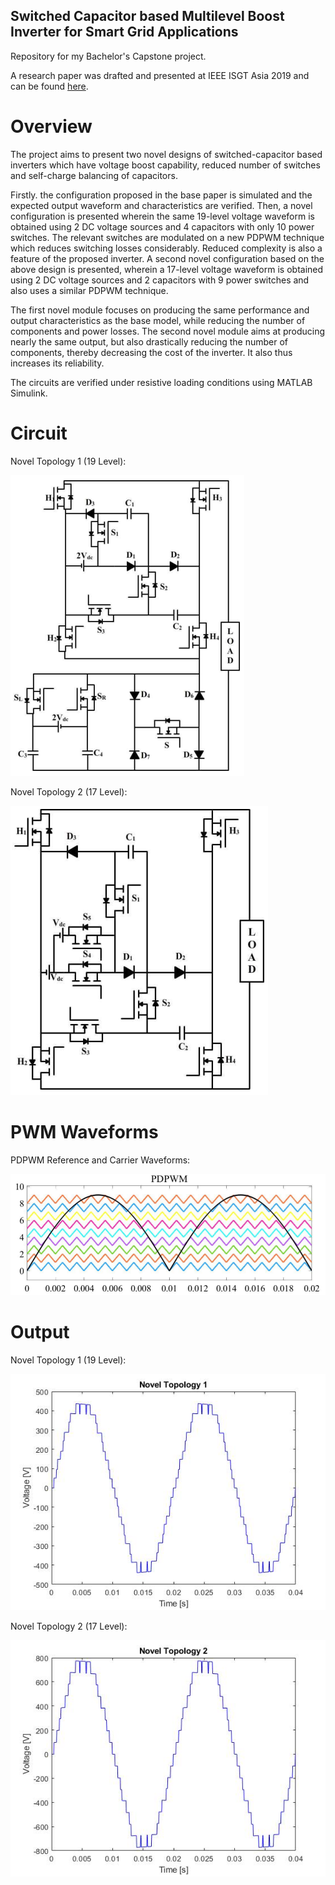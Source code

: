 ## Switched Capacitor based Multilevel Boost Inverter for Smart Grid Applications
Repository for my Bachelor's Capstone project.

A research paper was drafted and presented at IEEE ISGT Asia 2019 and can be found [here](https://ieeexplore.ieee.org/document/8881197).

# Overview

The project aims to present two novel designs of switched-capacitor based inverters which have voltage boost capability, reduced number of switches and self-charge balancing of capacitors. 

Firstly. the configuration proposed in the base paper is simulated and the expected output waveform and characteristics are verified.
Then, a novel configuration is presented wherein the same 19-level voltage waveform is obtained using 2 DC voltage sources and 4 capacitors with only 10 power switches. The relevant switches are modulated on a new PDPWM technique which reduces switching losses
considerably. Reduced complexity is also a feature of the proposed inverter. A second novel configuration based on the above design is presented, wherein a 17-level voltage waveform is obtained using 2 DC voltage sources and 2 capacitors with 9 power switches and also uses a similar PDPWM technique.

The first novel module focuses on producing the same performance and output characteristics as the base model, while reducing the number of components and power losses. The second novel module aims at producing nearly the same output, but also drastically reducing the number of components, thereby decreasing the cost of the inverter. It also thus increases its reliability. 

The circuits are verified under resistive loading conditions using MATLAB Simulink.

# Circuit

Novel Topology 1 (19 Level):

![nt1-circuit](https://github.com/raghuramshankar/multilevel-inverter/blob/master/images/novel_topology_1_circuit.png)

Novel Topology 2 (17 Level):

![nt2-circuit](https://github.com/raghuramshankar/multilevel-inverter/blob/master/images/novel_topology_2_circuit.png)

# PWM Waveforms

PDPWM Reference and Carrier Waveforms:

![pdpwm](https://github.com/raghuramshankar/multilevel-inverter/blob/master/images/pdpwm.png)

# Output

Novel Topology 1 (19 Level):

![nt1-output](https://github.com/raghuramshankar/multilevel-inverter/blob/master/images/novel_topology_1_output.jpg)

Novel Topology 2 (17 Level):

![nt2-output](https://github.com/raghuramshankar/multilevel-inverter/blob/master/images/novel_topology_2_output.jpg)
